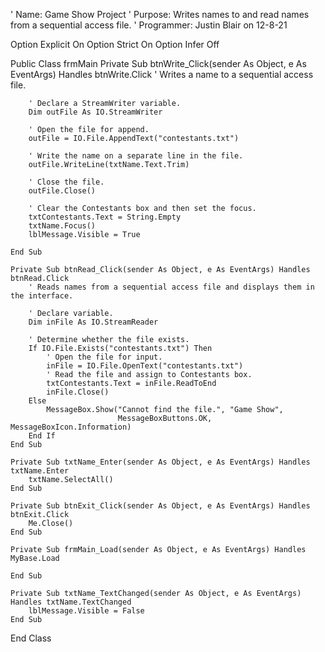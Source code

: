 ' Name:         Game Show Project
' Purpose:      Writes names to and read names from a sequential access file.
' Programmer:   Justin Blair on 12-8-21

Option Explicit On
Option Strict On
Option Infer Off

Public Class frmMain
    Private Sub btnWrite_Click(sender As Object, e As EventArgs) Handles btnWrite.Click
        ' Writes a name to a sequential access file.

        ' Declare a StreamWriter variable.
        Dim outFile As IO.StreamWriter

        ' Open the file for append.
        outFile = IO.File.AppendText("contestants.txt")

        ' Write the name on a separate line in the file.
        outFile.WriteLine(txtName.Text.Trim)

        ' Close the file.
        outFile.Close()

        ' Clear the Contestants box and then set the focus.
        txtContestants.Text = String.Empty
        txtName.Focus()
        lblMessage.Visible = True

    End Sub

    Private Sub btnRead_Click(sender As Object, e As EventArgs) Handles btnRead.Click
        ' Reads names from a sequential access file and displays them in the interface.

        ' Declare variable.
        Dim inFile As IO.StreamReader

        ' Determine whether the file exists.
        If IO.File.Exists("contestants.txt") Then
            ' Open the file for input.
            inFile = IO.File.OpenText("contestants.txt")
            ' Read the file and assign to Contestants box.
            txtContestants.Text = inFile.ReadToEnd
            inFile.Close()
        Else
            MessageBox.Show("Cannot find the file.", "Game Show",
                            MessageBoxButtons.OK, MessageBoxIcon.Information)
        End If
    End Sub

    Private Sub txtName_Enter(sender As Object, e As EventArgs) Handles txtName.Enter
        txtName.SelectAll()
    End Sub

    Private Sub btnExit_Click(sender As Object, e As EventArgs) Handles btnExit.Click
        Me.Close()
    End Sub

    Private Sub frmMain_Load(sender As Object, e As EventArgs) Handles MyBase.Load

    End Sub

    Private Sub txtName_TextChanged(sender As Object, e As EventArgs) Handles txtName.TextChanged
        lblMessage.Visible = False
    End Sub
End Class
